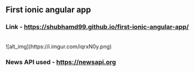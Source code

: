 ## First ionic angular app

### Link - https://shubhamd99.github.io/first-ionic-angular-app/

<br />
![alt_img](https://i.imgur.com/iqrxN0y.png)

### News API used - https://newsapi.org
